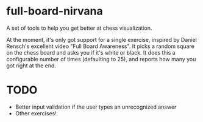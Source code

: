 full-board-nirvana
==================

A set of tools to help you get better at chess visualization.

At the moment, it's only got support for a single exercise, inspired by Daniel Rensch's excellent video "Full Board Awareness". It picks a random square on the chess board and asks you if it's white or black. It does this a configurable number of times (defaulting to 25), and reports how many you got right at the end.

TODO
==================
- Better input validation if the user types an unrecognized answer
- Other exercises!
